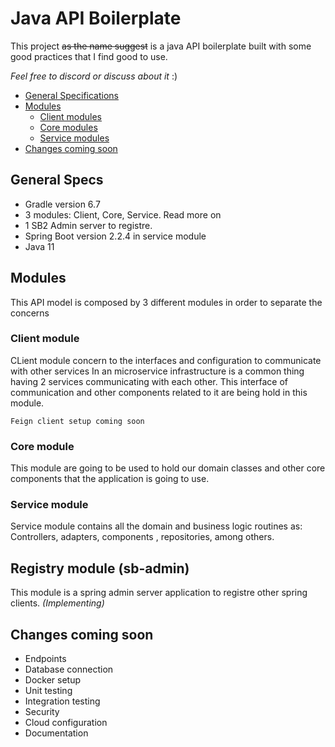 # Java API Boilerplate

This project ~~as the name suggest~~ is a java API boilerplate built with some good practices that I find good to use.

_Feel free to discord or discuss about it_ :)

* [General Specifications](#general-specs)
* [Modules](#modules)
    * [Client modules](#client-module)
    * [Core modules](#core-module)
    * [Service modules](#service-module)
* [Changes coming soon](#changes-coming-soon)

## General Specs

- Gradle version 6.7
- 3 modules: Client, Core, Service. Read more on 
- 1 SB2 Admin server to registre.
- Spring Boot version 2.2.4 in service module
- Java 11

## Modules

This API model is composed by 3 different modules in order to separate the concerns

### Client module 

CLient module concern to the interfaces and configuration to communicate with other services
In an microservice infrastructure is a common thing having 2 services communicating with each other.
This interface of communication and other components related to it are being hold in this module.

`Feign client setup coming soon`

### Core module

This module are going to be used to hold our domain classes and other core components that the application
is going to use.

### Service module

Service module contains all the domain and business logic routines as: Controllers, adapters, components
, repositories, among others.


## Registry module (sb-admin)

This module is a spring admin server application to registre other spring clients. *(Implementing)*

## Changes coming soon

- Endpoints
- Database connection
- Docker setup
- Unit testing
- Integration testing
- Security
- Cloud configuration
- Documentation

